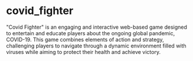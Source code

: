 # covid_fighter
"Covid Fighter" is an engaging and interactive web-based game designed to entertain and educate players about the ongoing global pandemic, COVID-19. This game combines elements of action and strategy, challenging players to navigate through a dynamic environment filled with viruses while aiming to protect their health and achieve victory.

